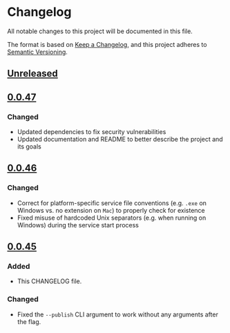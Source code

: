 # Changelog

All notable changes to this project will be documented in this file.

The format is based on [Keep a Changelog](https://keepachangelog.com/en/1.0.0/),
and this project adheres to [Semantic Versioning](https://semver.org/spec/v2.0.0.html).

## [Unreleased]

## [0.0.47]
### Changed
- Updated dependencies to fix security vulnerabilities
- Updated documentation and README to better describe the project and its goals

## [0.0.46]

### Changed
- Correct for platform-specific service file conventions (e.g. `.exe` on Windows vs. no extension on `Mac`) to properly check for existence
- Fixed misuse of hardcoded Unix separators (e.g. when running on Windows) during the service start process

## [0.0.45]

### Added
- This CHANGELOG file.

### Changed
- Fixed the `--publish` CLI argument to work without any arguments after the flag.

[Unreleased]: https://github.com/neuralinterfaces/commoners/compare/v0.0.47...HEAD
[0.0.47]: https://github.com/neuralinterfaces/commoners/compare/v0.0.47...HEAD
[0.0.46]: https://github.com/neuralinterfaces/commoners/compare/v0.0.45...v0.0.46
[0.0.45]: https://github.com/neuralinterfaces/commoners/compare/v0.0.44...v0.0.45